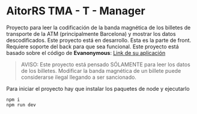 # AitorRS TMA - T - Manager

Proyecto para leer la codificación de la banda magnética de los billetes de transporte de la ATM (principalmente Barcelona) y mostrar los datos descodificados. Este proyecto está en desarrollo. Esta es la parte de front. Requiere soporte del back para que sea funcional. Este proyecto está basado sobre el código de **Evanonymous**: [Link de su aplicación](https://www.solosequenosenada.com/misc/opTmestre/opTmestre-JS.html)

> AVISO: Este proyecto está pensado SÓLAMENTE para leer los datos de los billetes. Modificar la banda magnética de un billete puede considerarse ilegal llegando a ser sancionado.

Para iniciar el proyecto hay que instalar los paquetes de node y ejecutarlo

```
npm i
npm run dev
```